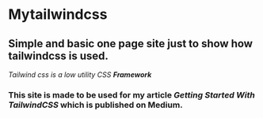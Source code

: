 # Mytailwindcss

## Simple and basic one page site just to show how tailwindcss is used.

_Tailwind css is a low utility CSS **Framework**_

### This site is made to be used for my article *Getting Started With TailwindCSS* which is published on Medium.
